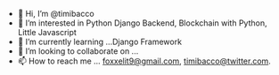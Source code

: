 - 👋 Hi, I’m @timibacco
- 👀 I’m interested in Python Django Backend, Blockchain with Python, Little Javascript
- 🌱 I’m currently learning ...Django Framework
- 💞️ I’m looking to collaborate on ...
- 📫 How to reach me ... foxxelit9@gmail.com, timibacco@twitter.com.

<!---
timibacco/timibacco is a ✨ special ✨ repository because its `README.md` (this file) appears on your GitHub profile.
You can click the Preview link to take a look at your changes.
--->
